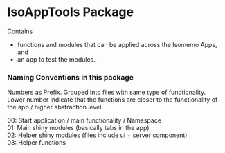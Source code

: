 # IsoAppTools Package

Contains 

- functions and modules that can be applied across the Isomemo Apps, and
- an app to test the modules.

### Naming Conventions in this package
Numbers as Prefix. Grouped into files with same type of functionality.  
Lower number indicate that the functions are closer to the functionality of the app / higher abstraction level

00: Start application / main functionality / Namespace  
01: Main shiny modules (basically tabs in the app)  
02: Helper shiny modules (files include ui + server component)  
03: Helper functions
